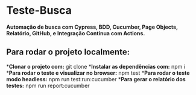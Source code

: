 # Teste-Busca
**Automação de busca com Cypress, BDD, Cucumber, Page Objects, Relatório, GitHub, e Integração Continua com Actions.**


## Para rodar o projeto localmente:
***Clonar o projeto com:**  git clone
***Instalar as dependências com:** npm i
***Para rodar o teste e visualizar no browser:** npm test
***Para rodar o teste modo headless:** npm run test:run:cucumber
***Para gerar o relatório dos testes:** npm run report:cucumber
